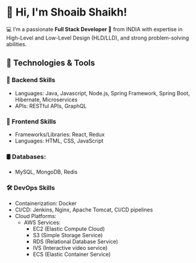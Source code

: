 # 👋 Hi, I'm Shoaib Shaikh!  

💻 I’m a passionate **Full Stack Developer 🚀** from INDIA with expertise in High-Level and Low-Level Design (HLD/LLD), and strong problem-solving abilities.

## 🔧 Technologies & Tools

### 🚀 Backend Skills
- Languages: Java, Javascript, Node.js, Spring Framework, Spring Boot, Hibernate, Microservices
- APIs: RESTful APIs, GraphQL

### 🎨 Frontend Skills
- Frameworks/Libraries: React, Redux
- Languages: HTML, CSS, JavaScript

### 🛢️ Databases:
- MySQL, MongoDB, Redis

### 🛠 DevOps Skills
- Containerization: Docker
- CI/CD: Jenkins, Nginx, Apache Tomcat, CI/CD pipelines
- Cloud Platforms:
  - AWS Services:
    - EC2 (Elastic Compute Cloud)
    - S3 (Simple Storage Service)
    - RDS (Relational Database Service)
    - IVS (Interactive video service)
    - ECS (Elastic Container Service)
